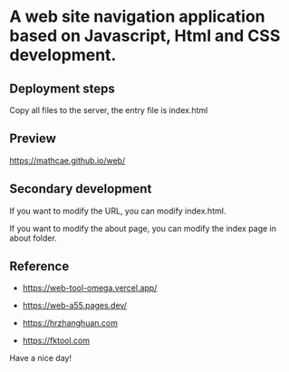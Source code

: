 # A web site navigation application based on Javascript, Html and CSS development.

## Deployment steps

Copy all files to the server, the entry file is index.html


## Preview

https://mathcae.github.io/web/


## Secondary development

If you want to modify the URL, you can modify index.html.

If you want to modify the about page, you can modify the index page in about folder.


## Reference

- https://web-tool-omega.vercel.app/

- https://web-a55.pages.dev/

- https://hrzhanghuan.com

- https://fktool.com

Have a nice day!
